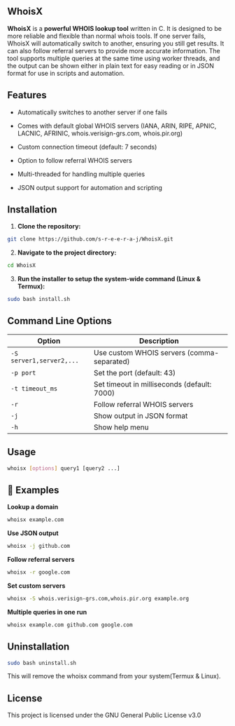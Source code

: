 ## WhoisX

**WhoisX** is a **powerful WHOIS lookup tool** written in C. It is designed to be more reliable and flexible than normal whois tools. If one server fails, WhoisX will automatically switch to another, ensuring you still get results. It can also follow referral servers to provide more accurate information. The tool supports multiple queries at the same time using worker threads, and the output can be shown either in plain text for easy reading or in JSON format for use in scripts and automation.

## Features

- Automatically switches to another server if one fails

- Comes with default global WHOIS servers (IANA, ARIN, RIPE, APNIC, LACNIC, AFRINIC, whois.verisign-grs.com, whois.pir.org)

- Custom connection timeout (default: 7 seconds)

- Option to follow referral WHOIS servers

- Multi-threaded for handling multiple queries

- JSON output support for automation and scripting

## Installation

1. **Clone the repository:**
```bash
git clone https://github.com/s-r-e-e-r-a-j/WhoisX.git
```
2. **Navigate to the project directory:**
```bash
cd WhoisX
```
3. **Run the installer to setup the system-wide command (Linux & Termux):**
```bash
sudo bash install.sh
```

## Command Line Options  

| Option                  | Description                                   |
|-------------------------|-----------------------------------------------|
| `-S server1,server2,...`| Use custom WHOIS servers (comma-separated)    |
| `-p port`               | Set the port (default: 43)                    |
| `-t timeout_ms`         | Set timeout in milliseconds (default: 7000)   |
| `-r`                    | Follow referral WHOIS servers                 |
| `-j`                    | Show output in JSON format                    |
| `-h`                    | Show help menu                                |


##  Usage  

```bash
whoisx [options] query1 [query2 ...]
```

## 📌 Examples  

**Lookup a domain**  
```bash
whoisx example.com
```

**Use JSON output**
```bash
whoisx -j github.com
```

**Follow referral servers**
```bash
whoisx -r google.com
```

**Set custom servers**
```bash
whoisx -S whois.verisign-grs.com,whois.pir.org example.org
```

**Multiple queries in one run**
```bash
whoisx example.com github.com google.com
```

## Uninstallation
```bash
sudo bash uninstall.sh
```
This will remove the whoisx command from your system(Termux & Linux).

## License
This project is licensed under the GNU General Public License v3.0
